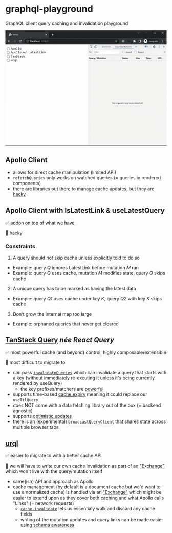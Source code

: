 # graphql-playground

GraphQL client query caching and invalidation playground

![](example.gif)

## Apollo Client

- allows for direct cache manipulation (limited API)
- `refetchQueries` only works on watched queries (= queries in rendered components)
- there are libraries out there to manage cache updates, but they are [hacky](https://github.com/ecerroni/apollo-cache-updater/blob/master/src/index.js#L197-L207)

## Apollo Client with IsLatestLink & useLatestQuery

✅ addon on top of what we have

🔶 hacky

### Constraints

1. A query should not skip cache unless explicitly told to do so
  - Example: query *Q* ignores LatestLink before mutation *M* ran
  - Example: query *Q* uses cache, mutation *M* modifies state, query *Q* skips cache
2. A unique query has to be marked as having the latest data
  - Example: query *Q1* uses cache under key *K*, query *Q2* with key *K* skips cache
3. Don't grow the internal map too large
  - Example: orphaned queries that never get cleared

## [TanStack Query](https://tanstack.com/query) *née React Query*

✅ most powerful cache (and beyond) control, highly composable/extensible

🔶 most difficult to migrate to

- can pass [`invalidateQueries`](https://tanstack.com/query/v4/docs/guides/query-invalidation) which can invalidate a query that starts with a key (without immediately re-excuting it unless it's being currently rendered by useQuery)
	- the key prefixes/matchers are [powerful](https://tanstack.com/query/v4/docs/guides/filters#query-filters)
- supports time-based [cache expiry](https://tanstack.com/query/v4/docs/guides/caching) meaning it could replace our `useTtlQuery`
- does NOT come with a data fetching library out of the box (= backend agnostic)
- supports [optimistic updates](https://tanstack.com/query/v4/docs/guides/optimistic-updates)
- there is an (experimental) [`broadcastQueryClient`](https://tanstack.com/query/v4/docs/plugins/broadcastQueryClient) that shares state across multiple browser tabs

## [urql](https://formidable.com/open-source/urql/)

✅ easier to migrate to with a better cache API

🔶 we will have to write our own cache invalidation as part of an ["Exchange"](https://formidable.com/open-source/urql/docs/graphcache/) which won't live with the query/mutation itself

- same(ish) API and approach as Apollo
- cache management (by default is a document cache but we'd want to use a normalized cache) is handled via an ["Exchange"](https://formidable.com/open-source/urql/docs/comparison/) which might be easier to extend upon as they cover both caching and what Apollo calls "Links" (= network requests)
  - [`cache.invalidate`](https://formidable.com/open-source/urql/docs/graphcache/cache-updates/#invalidating-entities) lets us essentialy walk and discard any cache fields
  - writing of the mutation updates and query links can be made easier using [schema awareness](https://formidable.com/open-source/urql/docs/graphcache/schema-awareness/)
